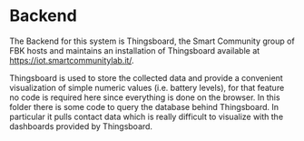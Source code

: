 Backend
========================

The Backend for this system is Thingsboard, the Smart Community group of FBK hosts and maintains an installation of Thingsboard available at https://iot.smartcommunitylab.it/.

Thingsboard is used to store the collected data and provide a convenient visualization of simple numeric values (i.e. battery levels), for that feature no code is required here since everything is done on the browser.
In this folder there is some code to query the database behind Thingsboard. In particular it pulls contact data which is really difficult to visualize with the dashboards provided by Thingsboard.


